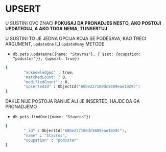 # UPSERT

U SUSTINI OVO ZNACI **POKUSAJ DA PRONADJES NESTO, AKO POSTOJI UPDATEDUJ, A AKO TOGA NEMA, TI INSERTUJ**

U SUSTINI TO JE JEDNA OPCIJA KOJA SE PODESAVA, KAO TRECI ARGUMENT, `updateOne` ILI `updateMany` METODE

- `db.pets.updateOne({name: "Stavros"}, { $set: {ocupation: "podcster"}}, {upsert: true})`

```zsh
{
        "acknowledged" : true,
        "matchedCount" : 0,
        "modifiedCount" : 0,
        "upsertedId" : ObjectId("60be227100dc5889eae1029c")
}
```

DAKLE NIJE POSTOJA RANIJE ALI JE INSERTED, HAJDE DA GA PRONADJEMO

- `db.pets.findOne({name: "Stavros"})`

```zsh
{
        "_id" : ObjectId("60be227100dc5889eae1029c"),
        "name" : "Stavros",
        "ocupation" : "podcster"
}
```
